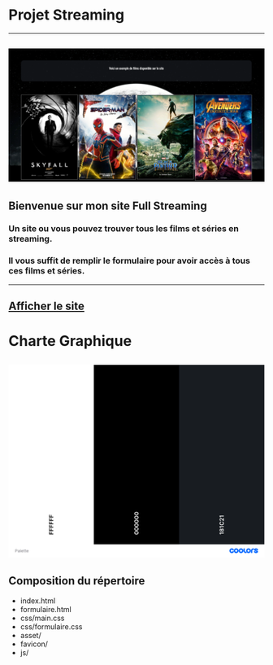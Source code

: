 # Projet Streaming
---------------
![Exemple](./asset/exemple.png)
---------------
## Bienvenue sur mon site Full Streaming
### Un site ou vous pouvez trouver tous les films et séries en streaming.
### Il vous suffit de remplir le formulaire pour avoir accès à tous ces films et séries.
---------------
[Afficher le site](https://andyl94.github.io/Projet_Streaming/)
---------------
# Charte Graphique
![Palette](asset/Palette.png)
---------------
## Composition du répertoire
* index.html
* formulaire.html
* css/main.css
* css/formulaire.css
* asset/
* favicon/
* js/
